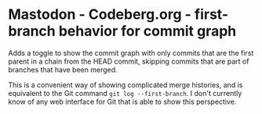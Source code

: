# Mastodon - Codeberg.org - first-branch behavior for commit graph

Adds a toggle to show the commit graph with only commits that are the
first parent in a chain from the HEAD commit, skipping commits that are
part of branches that have been merged.

This is a convenient way of showing complicated merge histories, and
is equivalent to the Git command `git log --first-branch`. I don't
currently know of any web interface for Git that is able to show this
perspective.
